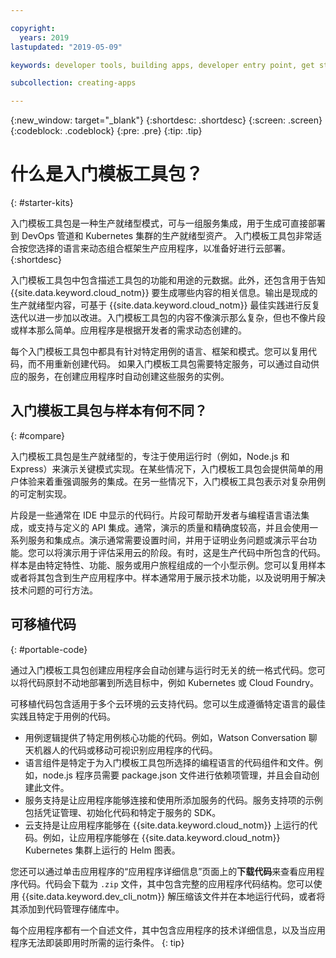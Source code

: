 ```yaml
---

copyright:
  years: 2019
lastupdated: "2019-05-09"

keywords: developer tools, building apps, developer entry point, get started coding, starter kit

subcollection: creating-apps

---
```

{:new_window: target="_blank"}
{:shortdesc: .shortdesc}
{:screen: .screen}
{:codeblock: .codeblock}
{:pre: .pre}
{:tip: .tip}

# 什么是入门模板工具包？
{: #starter-kits}

入门模板工具包是一种生产就绪型模式，可与一组服务集成，用于生成可直接部署到 DevOps 管道和 Kubernetes 集群的生产就绪型资产。
入门模板工具包非常适合按您选择的语言来动态组合框架生产应用程序，以准备好进行云部署。
{:shortdesc}

入门模板工具包中包含描述工具包的功能和用途的元数据。此外，还包含用于告知 {{site.data.keyword.cloud_notm}} 要生成哪些内容的相关信息。输出是现成的生产就绪型内容，可基于 {{site.data.keyword.cloud_notm}} 最佳实践进行反复迭代以进一步加以改进。入门模板工具包的内容不像演示那么复杂，但也不像片段或样本那么简单。应用程序是根据开发者的需求动态创建的。

每个入门模板工具包中都具有针对特定用例的语言、框架和模式。您可以复用代码，而不用重新创建代码。
如果入门模板工具包需要特定服务，可以通过自动供应的服务，在创建应用程序时自动创建这些服务的实例。

## 入门模板工具包与样本有何不同？
{: #compare}

入门模板工具包是生产就绪型的，专注于使用运行时（例如，Node.js 和 Express）来演示关键模式实现。在某些情况下，入门模板工具包会提供简单的用户体验来着重强调服务的集成。在另一些情况下，入门模板工具包表示对复杂用例的可定制实现。

片段是一些通常在 IDE 中显示的代码行。片段可帮助开发者与编程语言语法集成，或支持与定义的 API 集成。通常，演示的质量和精确度较高，并且会使用一系列服务和集成点。演示通常需要设置时间，并用于证明业务问题或演示平台功能。您可以将演示用于评估采用云的阶段。有时，这是生产代码中所包含的代码。样本是由特定特性、功能、服务或用户旅程组成的一个小型示例。您可以复用样本或者将其包含到生产应用程序中。样本通常用于展示技术功能，以及说明用于解决技术问题的可行方法。

## 可移植代码
{: #portable-code}

通过入门模板工具包创建应用程序会自动创建与运行时无关的统一格式代码。您可以将代码原封不动地部署到所选目标中，例如 Kubernetes 或 Cloud Foundry。

可移植代码包含适用于多个云环境的云支持代码。您可以生成遵循特定语言的最佳实践且特定于用例的代码。 

* 用例逻辑提供了特定用例核心功能的代码。例如，Watson Conversation 聊天机器人的代码或移动可视识别应用程序的代码。
* 语言组件是特定于为入门模板工具包所选择的编程语言的代码组件和文件。例如，node.js 程序员需要 package.json 文件进行依赖项管理，并且会自动创建此文件。
* 服务支持是让应用程序能够连接和使用所添加服务的代码。服务支持项的示例包括凭证管理、初始化代码和特定于服务的 SDK。
* 云支持是让应用程序能够在 {{site.data.keyword.cloud_notm}} 上运行的代码。例如，让应用程序能够在 {{site.data.keyword.cloud_notm}} Kubernetes 集群上运行的 Helm 图表。

您还可以通过单击应用程序的“应用程序详细信息”页面上的**下载代码**来查看应用程序代码。代码会下载为 `.zip` 文件，其中包含完整的应用程序代码结构。您可以使用 {{site.data.keyword.dev_cli_notm}} 解压缩该文件并在本地运行代码，或者将其添加到代码管理存储库中。

每个应用程序都有一个自述文件，其中包含应用程序的技术详细信息，以及当应用程序无法即装即用时所需的运行条件。
{: tip}
